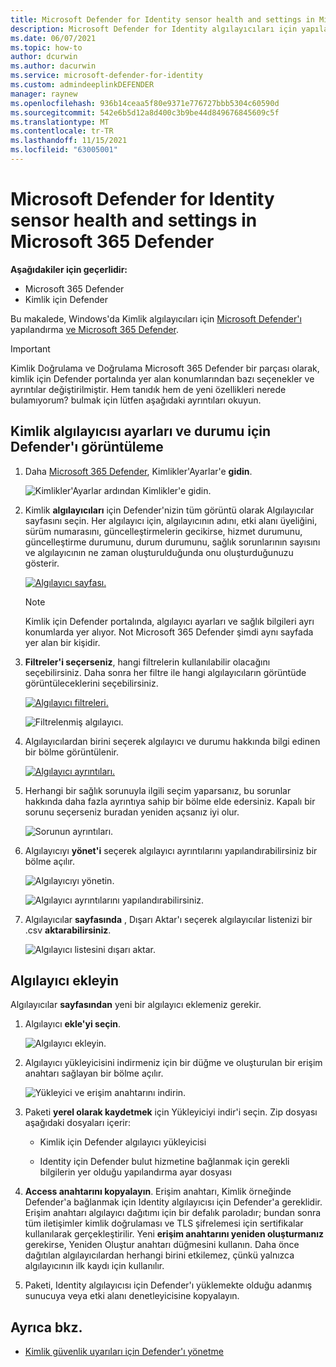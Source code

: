 ```yaml
---
title: Microsoft Defender for Identity sensor health and settings in Microsoft 365 Defender
description: Microsoft Defender for Identity algılayıcıları için yapılandırarak sistem durumunu nasıl takip Microsoft 365 Defender
ms.date: 06/07/2021
ms.topic: how-to
author: dcurwin
ms.author: dacurwin
ms.service: microsoft-defender-for-identity
ms.custom: admindeeplinkDEFENDER
manager: raynew
ms.openlocfilehash: 936b14ceaa5f80e9371e776727bbb5304c60590d
ms.sourcegitcommit: 542e6b5d12a8d400c3b9be44d849676845609c5f
ms.translationtype: MT
ms.contentlocale: tr-TR
ms.lasthandoff: 11/15/2021
ms.locfileid: "63005001"
---
```

# <a name="microsoft-defender-for-identity-sensor-health-and-settings-in-microsoft-365-defender"></a>Microsoft Defender for Identity sensor health and settings in Microsoft 365 Defender

**Aşağıdakiler için geçerlidir:**

- Microsoft 365 Defender
- Kimlik için Defender

Bu makalede, Windows'da Kimlik algılayıcıları için [Microsoft Defender'ı](/defender-for-identity) yapılandırma [ve Microsoft 365 Defender](/microsoft-365/security/defender/overview-security-center).

>[!IMPORTANT]
>Kimlik Doğrulama ve Doğrulama Microsoft 365 Defender bir parçası olarak, kimlik için Defender portalında yer alan konumlarından bazı seçenekler ve ayrıntılar değiştirilmiştir. Hem tanıdık hem de yeni özellikleri nerede bulamıyorum? bulmak için lütfen aşağıdaki ayrıntıları okuyun.

## <a name="view-defender-for-identity-sensor-settings-and-status"></a>Kimlik algılayıcısı ayarları ve durumu için Defender'ı görüntüleme

1. Daha <a href="https://go.microsoft.com/fwlink/p/?linkid=2077139" target="_blank">Microsoft 365 Defender</a>, Kimlikler'Ayarlar'e **gidin**.

    ![Kimlikler'Ayarlar ardından Kimlikler'e gidin.](../../media/defender-identity/settings-identities.png)

1. Kimlik **algılayıcıları** için Defender'nizin tüm görüntü olarak Algılayıcılar sayfasını seçin. Her algılayıcı için, algılayıcının adını, etki alanı üyeliğini, sürüm numarasını, güncelleştirmelerin gecikirse, hizmet durumunu, güncelleştirme durumunu, durum durumunu, sağlık sorunlarının sayısını ve algılayıcının ne zaman oluşturulduğunda onu oluşturduğunuzu gösterir.

    [![Algılayıcı sayfası.](../../media/defender-identity/sensor-page.png)](../../media/defender-identity/sensor-page.png#lightbox)

    >[!NOTE]
    >Kimlik için Defender portalında, algılayıcı ayarları ve sağlık bilgileri ayrı konumlarda yer alıyor. Not Microsoft 365 Defender şimdi aynı sayfada yer alan bir kişidir.

1. **Filtreler'i seçerseniz**, hangi filtrelerin kullanılabilir olacağını seçebilirsiniz. Daha sonra her filtre ile hangi algılayıcıların görüntüde görüntüleceklerini seçebilirsiniz.

    [![Algılayıcı filtreleri.](../../media/defender-identity/sensor-filters.png)](../../media/defender-identity/sensor-filters.png#lightbox)

    ![Filtrelenmiş algılayıcı.](../../media/defender-identity/filtered-sensor.png)

1. Algılayıcılardan birini seçerek algılayıcı ve durumu hakkında bilgi edinen bir bölme görüntülenir.

    [![Algılayıcı ayrıntıları.](../../media/defender-identity/sensor-details.png)](../../media/defender-identity/sensor-details.png#lightbox)

1. Herhangi bir sağlık sorunuyla ilgili seçim yaparsanız, bu sorunlar hakkında daha fazla ayrıntıya sahip bir bölme elde edersiniz. Kapalı bir sorunu seçerseniz buradan yeniden açsanız iyi olur.

    ![Sorunun ayrıntıları.](../../media/defender-identity/issue-details.png)

1. Algılayıcıyı **yönet'i** seçerek algılayıcı ayrıntılarını yapılandırabilirsiniz bir bölme açılır.

    ![Algılayıcıyı yönetin.](../../media/defender-identity/manage-sensor.png)

    ![Algılayıcı ayrıntılarını yapılandırabilirsiniz.](../../media/defender-identity/configure-sensor-details.png)

1. Algılayıcılar **sayfasında** , Dışarı Aktar'ı seçerek algılayıcılar listenizi bir .csv **aktarabilirsiniz**.

    ![Algılayıcı listesini dışarı aktar.](../../media/defender-identity/export-sensors.png)

## <a name="add-a-sensor"></a>Algılayıcı ekleyin

Algılayıcılar **sayfasından** yeni bir algılayıcı eklemeniz gerekir.

1. Algılayıcı **ekle'yi seçin**.

    ![Algılayıcı ekleyin.](../../media/defender-identity/add-sensor.png)

1. Algılayıcı yükleyicisini indirmeniz için bir düğme ve oluşturulan bir erişim anahtarı sağlayan bir bölme açılır.

    ![Yükleyici ve erişim anahtarını indirin.](../../media/defender-identity/installer-access-key.png)

1. Paketi **yerel olarak kaydetmek** için Yükleyiciyi indir'i seçin. Zip dosyası aşağıdaki dosyaları içerir:

    - Kimlik için Defender algılayıcı yükleyicisi

    - Identity için Defender bulut hizmetine bağlanmak için gerekli bilgilerin yer olduğu yapılandırma ayar dosyası

1. **Access anahtarını kopyalayın**. Erişim anahtarı, Kimlik örneğinde Defender'a bağlanmak için Identity algılayıcısı için Defender'a gereklidir. Erişim anahtarı algılayıcı dağıtımı için bir defalık paroladır; bundan sonra tüm iletişimler kimlik doğrulaması ve TLS şifrelemesi için sertifikalar kullanılarak gerçekleştirilir. Yeni **erişim anahtarını yeniden oluşturmanız** gerekirse, Yeniden Oluştur anahtarı düğmesini kullanın. Daha önce dağıtılan algılayıcılardan herhangi birini etkilemez, çünkü yalnızca algılayıcının ilk kaydı için kullanılır.

1. Paketi, Identity algılayıcısı için Defender'ı yüklemekte olduğu adanmış sunucuya veya etki alanı denetleyicisine kopyalayın.

## <a name="see-also"></a>Ayrıca bkz.

- [Kimlik güvenlik uyarıları için Defender'ı yönetme](manage-security-alerts.md)
